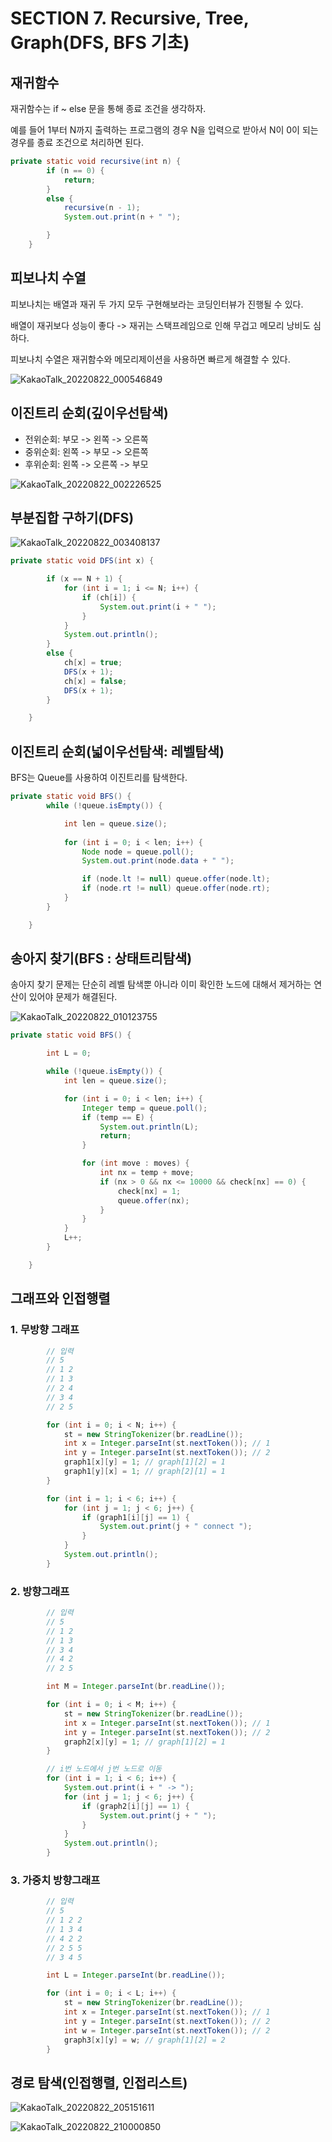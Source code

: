 # SECTION 7. Recursive, Tree, Graph(DFS, BFS 기초)

## 재귀함수

재귀함수는 if ~ else 문을 통해 종료 조건을 생각하자.

예를 들어 1부터 N까지 출력하는 프로그램의 경우 N을 입력으로 받아서 N이 0이 되는 경우를 종료 조건으로 처리하면 된다.

```java
private static void recursive(int n) {
        if (n == 0) {
            return;
        }
        else {
            recursive(n - 1);
            System.out.print(n + " ");

        }
    }
```

## 피보나치 수열

피보나치는 배열과 재귀 두 가지 모두 구현해보라는 코딩인터뷰가 진행될 수 있다.

배열이 재귀보다 성능이 좋다 -> 재귀는 스택프레임으로 인해 무겁고 메모리 낭비도 심하다.

피보나치 수열은 재귀함수와 메모리제이션을 사용하면 빠르게 해결할 수 있다.

![KakaoTalk_20220822_000546849](https://user-images.githubusercontent.com/83503188/185800071-862c9818-8273-4b35-ac6e-ec6f36f4ddaf.jpg)

## 이진트리 순회(깊이우선탐색)

- 전위순회: 부모 -> 왼쪽 -> 오른쪽
- 중위순회: 왼쪽 -> 부모 -> 오른쪽
- 후위순회: 왼쪽 -> 오른쪽 -> 부모

![KakaoTalk_20220822_002226525](https://user-images.githubusercontent.com/83503188/185800074-7809374a-291c-46ef-a40c-200caa034b66.jpg)
## 부분집합 구하기(DFS)

![KakaoTalk_20220822_003408137](https://user-images.githubusercontent.com/83503188/185800076-81710c59-9d94-4acc-97e1-e073d5e45199.jpg)

```java
private static void DFS(int x) {

        if (x == N + 1) {
            for (int i = 1; i <= N; i++) {
                if (ch[i]) {
                    System.out.print(i + " ");
                }
            }
            System.out.println();
        }
        else {
            ch[x] = true;
            DFS(x + 1);
            ch[x] = false;
            DFS(x + 1);
        }

    }
```

## 이진트리 순회(넓이우선탐색: 레벨탐색)

BFS는 Queue를 사용하여 이진트리를 탐색한다.


```java
private static void BFS() {
        while (!queue.isEmpty()) {

            int len = queue.size();
            
            for (int i = 0; i < len; i++) {
                Node node = queue.poll();
                System.out.print(node.data + " ");

                if (node.lt != null) queue.offer(node.lt);
                if (node.rt != null) queue.offer(node.rt);
            }
        }

    }
```

## 송아지 찾기(BFS : 상태트리탐색)

송아지 찾기 문제는 단순히 레벨 탐색뿐 아니라 이미 확인한 노드에 대해서 제거하는 연산이 있어야 문제가 해결된다.

![KakaoTalk_20220822_010123755](https://user-images.githubusercontent.com/83503188/185800078-5c057e90-7dc1-4326-b9eb-5716254ed4f5.jpg)

```java
private static void BFS() {

        int L = 0;

        while (!queue.isEmpty()) {
            int len = queue.size();

            for (int i = 0; i < len; i++) {
                Integer temp = queue.poll();
                if (temp == E) {
                    System.out.println(L);
                    return;
                }

                for (int move : moves) {
                    int nx = temp + move;
                    if (nx > 0 && nx <= 10000 && check[nx] == 0) {
                        check[nx] = 1;
                        queue.offer(nx);
                    }
                }
            }
            L++;
        }

    }
```

## 그래프와 인접행렬

### 1. 무방향 그래프

```java
        // 입력
        // 5
        // 1 2
        // 1 3
        // 2 4
        // 3 4
        // 2 5

        for (int i = 0; i < N; i++) {
            st = new StringTokenizer(br.readLine());
            int x = Integer.parseInt(st.nextToken()); // 1
            int y = Integer.parseInt(st.nextToken()); // 2
            graph1[x][y] = 1; // graph[1][2] = 1
            graph1[y][x] = 1; // graph[2][1] = 1
        }

        for (int i = 1; i < 6; i++) {
            for (int j = 1; j < 6; j++) {
                if (graph1[i][j] == 1) {
                    System.out.print(j + " connect ");
                }
            }
            System.out.println();
        }
```

### 2. 방향그래프

```java
        // 입력
        // 5
        // 1 2
        // 1 3
        // 3 4
        // 4 2
        // 2 5

        int M = Integer.parseInt(br.readLine());

        for (int i = 0; i < M; i++) {
            st = new StringTokenizer(br.readLine());
            int x = Integer.parseInt(st.nextToken()); // 1
            int y = Integer.parseInt(st.nextToken()); // 2
            graph2[x][y] = 1; // graph[1][2] = 1
        }

        // i번 노드에서 j번 노드로 이동
        for (int i = 1; i < 6; i++) {
            System.out.print(i + " -> ");
            for (int j = 1; j < 6; j++) {
                if (graph2[i][j] == 1) {
                    System.out.print(j + " ");
                }
            }
            System.out.println();
        }
```

### 3. 가중치 방향그래프

```java
        // 입력
        // 5
        // 1 2 2
        // 1 3 4
        // 4 2 2
        // 2 5 5
        // 3 4 5

        int L = Integer.parseInt(br.readLine());

        for (int i = 0; i < L; i++) {
            st = new StringTokenizer(br.readLine());
            int x = Integer.parseInt(st.nextToken()); // 1
            int y = Integer.parseInt(st.nextToken()); // 2
            int w = Integer.parseInt(st.nextToken()); // 2
            graph3[x][y] = w; // graph[1][2] = 2
        }
```

## 경로 탐색(인접행렬, 인접리스트)

![KakaoTalk_20220822_205151611](https://user-images.githubusercontent.com/83503188/185916437-143aed43-b05b-4be8-93ee-43f8a6d8caef.jpg)

![KakaoTalk_20220822_210000850](https://user-images.githubusercontent.com/83503188/185916429-937e58d6-e0dd-408b-bf70-4b3ae3bbeeb2.jpg)

